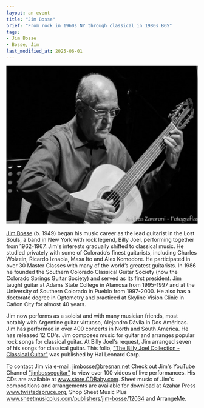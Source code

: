 ```yaml
---
layout: an-event
title: "Jim Bosse"
brief: "From rock in 1960s NY through classical in 1980s BGS"
tags:
- Jim Bosse
- Bosse, Jim
last_modified_at: 2025-06-01
---
```


![JimBosse](/pics/20230130-JimBosse.jpg)

[Jim Bosse](https://www.youtube.com/user/jimbosseguitar) (b. 1949) began his music career as the lead guitarist in the Lost Souls, a band in New York with rock legend, Billy Joel, performing together from 1962-1967. Jim's interests gradually shifted to classical music. He studied privately with some of Colorado’s finest guitarists, including Charles Wolzein, Ricardo Iznaola, Masa Ito and Alex Komodore. He participated in over 30 Master Classes with many of the world’s
greatest guitarists. In 1986 he founded the Southern Colorado Classical Guitar Society (now the Colorado Springs Guitar Society) and served as its first president. Jim taught guitar at Adams State College in Alamosa from 1995-1997 and at the University of Southern Colorado in Pueblo from 1997-2000. He also has a doctorate degree in Optometry and practiced at Skyline Vision Clinic in Cañon City for almost 40 years.

Jim now performs as a soloist and with many musician friends, most notably with Argentine guitar virtuoso, Alejandro Dávila in Dos Américas. Jim has performed in over 400 concerts in North and South America. He has released 12 CD's. Jim composes music for guitar and arranges popular rock songs for classical guitar. At Billy Joel's request, Jim arranged seven of his songs for classical guitar. This folio, ["The Billy Joel Collection - Classical Guitar"](https://www.amazon.com/Billy-Joel-Collection-Classical-Guitar-Bosse/dp/B000MMN82S) was published by Hal Leonard Corp.
 
To contact Jim via e-mail: [jimbosse@bresnan.net](mailto:jimbosse@bresnan.net) Check out Jim's YouTube Channel ["jimbosseguitar"](https://www.youtube.com/user/jimbosseguitar) to view over 100 videos of live performances.  His CDs are available at www.store.CDBaby.com. Sheet music of Jim's compositions and arrangements are available for download at Azahar Press www.twistedspruce.org, Shop Sheet Music Plus www.sheetmusicplus.com/publishers/jim-bosse/12034 and ArrangeMe.

